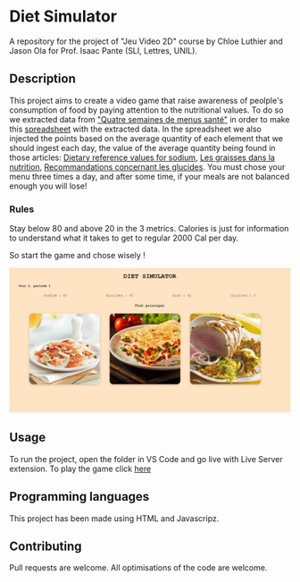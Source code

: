 # Diet Simulator
A repository for the project of "Jeu Video 2D" course by Chloe Luthier and Jason Ola for Prof. Isaac Pante (SLI, Lettres, UNIL).

## Description
This project aims to create a video game that raise awareness of peolple's consumption of food by paying attention to the nutritional values. To do so we extracted data from ["Quatre semaines de menus santé"](https://wrha.mb.ca/files/nutrition-healthy-menu-f.pdf) in order to make this [spreadsheet](https://docs.google.com/spreadsheets/d/1kW1L8sYYg5gtBqkpGsvch-RwpNPpQcXEQ7qy9J9Ioq0/edit#gid=0) with the extracted data. In the spreadsheet we also injected the points based on the average quantity of each element that we should ingest each day, the value of the average quantity being found in those articles: [Dietary reference values for sodium](https://doi.org/10.2903/j.efsa.2019.5778), [Les graisses dans la nutrition](https://www.blv.admin.ch/dam/blv/fr/dokumente/das-blv/organisation/kommissionen/eek/fette-in-der-ernaehrung-2013/empfehlung-fette-ernaehrung.pdf.download.pdf/3_EEK_Revision+Fettempfehlungen+2012_FINAL_F.pdf), [Recommandations concernant les glucides](https://www.blv.admin.ch/dam/blv/fr/dokumente/lebensmittel-und-ernaehrung/ernaehrung/empfehlungen-kohlenhydrate.pdf.download.pdf/recommandations-glucides.pdf). You must chose your menu three times a day, and after some time, if your meals are not balanced enough you will lose! 

### Rules
Stay below 80 and above 20 in the 3 metrics. Calories is just for information to understand what it takes to get to regular 2000 Cal per day.

So start the game and chose wisely !

![During the game](img/game-screenshot.jpg)

## Usage
To run the project, open the folder in VS Code and go live with Live Server extension.
To play the game click [here](https://diet-simulator.vercel.app/)

## Programming languages
This project has been made using HTML and Javascripz.

## Contributing
Pull requests are welcome. All optimisations of the code are welcome.